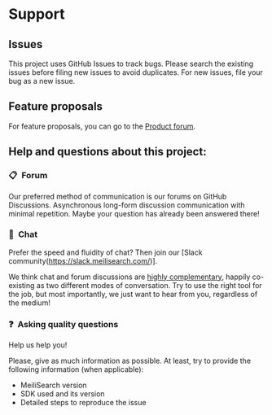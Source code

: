 # Support

## Issues

This project uses GitHub Issues to track bugs. Please search the existing issues before filing new issues to avoid duplicates.  For new issues, file your bug as a new issue.

## Feature proposals

For feature proposals, you can go to the [Product forum](https://github.com/meilisearch/product/discussions).


## Help and questions about this project: 

### 📋&ensp;Forum 

Our preferred method of communication is our forums on GitHub Discussions. Asynchronous long-form discussion communication with minimal repetition. Maybe your question has already been answered there!

### 💬&ensp;Chat 

Prefer the speed and fluidity of chat? Then join our [Slack community(https://slack.meilisearch.com/)].

We think chat and forum discussions are [highly complementary](https://blog.discourse.org/2018/04/effectively-using-discourse-together-with-group-chat/), happily co-existing as two different modes of conversation. Try to use the right tool for the job, but most importantly, we just want to hear from you, regardless of the medium!

### ❓&ensp;Asking quality questions

Help us help you!

Please, give as much information as possible. At least, try to provide the following information (when applicable):

- MeiliSearch version
- SDK used and its version
- Detailed steps to reproduce the issue
